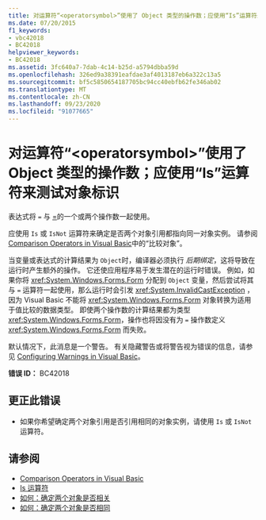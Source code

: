 ```yaml
---
title: 对运算符“<operatorsymbol>”使用了 Object 类型的操作数；应使用“Is”运算符来测试对象标识
ms.date: 07/20/2015
f1_keywords:
- vbc42018
- BC42018
helpviewer_keywords:
- BC42018
ms.assetid: 3fc640a7-7dab-4c14-b25d-a5794dbba59d
ms.openlocfilehash: 326ed9a38391eafdae3af4013187eb6a322c13a5
ms.sourcegitcommit: bf5c5850654187705bc94cc40ebfb62fe346ab02
ms.translationtype: MT
ms.contentlocale: zh-CN
ms.lasthandoff: 09/23/2020
ms.locfileid: "91077665"
---
```

# <a name="operands-of-type-object-used-for-operator-operatorsymbol-use-the-is-operator-to-test-object-identity"></a>对运算符“\<operatorsymbol>”使用了 Object 类型的操作数；应使用“Is”运算符来测试对象标识

表达式将 `=` 与 [=](../language-reference/data-types/object-data-type.md)的一个或两个操作数一起使用。  
  
 应使用 `Is` 或 `IsNot` 运算符来确定是否两个对象引用都指向同一对象实例。 请参阅 [Comparison Operators in Visual Basic](../programming-guide/language-features/operators-and-expressions/comparison-operators.md)中的“比较对象”。  
  
 当变量或表达式的计算结果为 `Object`时，编译器必须执行 *后期绑定*，这将导致在运行时产生额外的操作。 它还使应用程序易于发生潜在的运行时错误。 例如，如果你将 <xref:System.Windows.Forms.Form> 分配到 `Object` 变量，然后尝试将其与 `=` 运算符一起使用，那么运行时会引发 <xref:System.InvalidCastException> ，因为 Visual Basic 不能将 <xref:System.Windows.Forms.Form> 对象转换为适用于值比较的数据类型。 即使两个操作数的计算结果都为类型 <xref:System.Windows.Forms.Form>，操作也将因没有为 `=` 操作数定义 <xref:System.Windows.Forms.Form> 而失败。  
  
 默认情况下，此消息是一个警告。 有关隐藏警告或将警告视为错误的信息，请参见 [Configuring Warnings in Visual Basic](/visualstudio/ide/configuring-warnings-in-visual-basic)。  
  
 **错误 ID：** BC42018  
  
## <a name="to-correct-this-error"></a>更正此错误  
  
- 如果你希望确定两个对象引用是否引用相同的对象实例，请使用 `Is` 或 `IsNot` 运算符。  
  
## <a name="see-also"></a>请参阅

- [Comparison Operators in Visual Basic](../programming-guide/language-features/operators-and-expressions/comparison-operators.md)
- [Is 运算符](../language-reference/operators/is-operator.md)
- [如何：确定两个对象是否相关](../programming-guide/language-features/variables/how-to-determine-whether-two-objects-are-related.md)
- [如何：确定两个对象是否相同](../programming-guide/language-features/variables/how-to-determine-whether-two-objects-are-identical.md)
